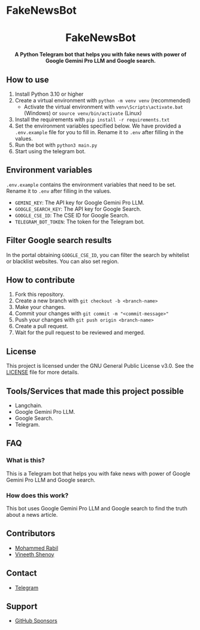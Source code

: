 # FakeNewsBot

<div align="center">

  # FakeNewsBot
  
  **A Python Telegram bot that helps you with fake news with power of Google Gemini Pro LLM and Google search.**

</div>

## How to use

1. Install Python 3.10 or higher
2. Create a virtual environment with `python -m venv venv` (recommended)
   - Activate the virtual environment with `venv\Scripts\activate.bat` (Windows) or `source venv/bin/activate` (Linux)
3. Install the requirements with `pip install -r requirements.txt`
4. Set the environment variables specified below. We have provided a `.env.example` file for you to fill in. Rename it to `.env` after filling in the values.
5. Run the bot with `python3 main.py`
6. Start using the telegram bot.

## Environment variables

`.env.example` contains the environment variables that need to be set. Rename it to `.env` after filling in the values.

- `GEMINI_KEY`: The API key for Google Gemini Pro LLM.
- `GOOGLE_SEARCH_KEY`: The API key for Google Search.
- `GOOGLE_CSE_ID`: The CSE ID for Google Search.
- `TELEGRAM_BOT_TOKEN`: The token for the Telegram bot.


## Filter Google search results

In the portal obtaining `GOOGLE_CSE_ID`, you can filter the search by whitelist or blacklist websites. You can also set region.

## How to contribute

1. Fork this repository.
2. Create a new branch with `git checkout -b <branch-name>`
3. Make your changes.
4. Commit your changes with `git commit -m "<commit-message>"`
5. Push your changes with `git push origin <branch-name>`
6. Create a pull request.
7. Wait for the pull request to be reviewed and merged.


## License

This project is licensed under the GNU General Public License v3.0. See the [LICENSE](LICENSE) file for more details.

## Tools/Services that made this project possible

- Langchain.
- Google Gemini Pro LLM.
- Google Search.
- Telegram.

## FAQ

### What is this?

This is a Telegram bot that helps you with fake news with power of Google Gemini Pro LLM and Google search.

### How does this work?

This bot uses Google Gemini Pro LLM and Google search to find the truth about a news article.

## Contributors

- [Mohammed Rabil](https://github.com/rabilrbl)
- [Vineeth Shenoy](https://github.com/Vineeth-03-Shenoy)

## Contact

- [Telegram](https://t.me/rabilrbl)

## Support

- [GitHub Sponsors](https://github.com/sponsors/rabilrbl)
